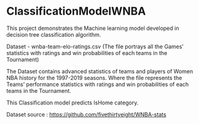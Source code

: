 # ClassificationModelWNBA
This project demonstrates the Machine learning model developed in decision tree classification algorithm.

Dataset - wnba-team-elo-ratings.csv (The file portrays all the Games’ statistics with ratings and win probabilities of each teams in the Tournament)

The Dataset contains advanced statistics of teams and players of Women NBA history for the 1997-2019 seasons. Where the file represents the Teams’ performance statistics with ratings and win probabilities of each teams in the Tournament. 


This Classification model predicts IsHome category. 

Dataset source : https://github.com/fivethirtyeight/WNBA-stats
